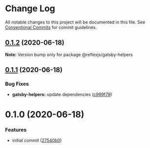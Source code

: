 # Change Log

All notable changes to this project will be documented in this file.
See [Conventional Commits](https://conventionalcommits.org) for commit guidelines.

## [0.1.2](https://github.com/reflexjs/reflex/compare/@reflexjs/gatsby-helpers@0.1.1...@reflexjs/gatsby-helpers@0.1.2) (2020-06-18)

**Note:** Version bump only for package @reflexjs/gatsby-helpers





## [0.1.1](https://github.com/reflexjs/reflex/compare/@reflexjs/gatsby-helpers@0.1.0...@reflexjs/gatsby-helpers@0.1.1) (2020-06-18)


### Bug Fixes

* **gatsby-helpers:** update dependencies ([c999f79](https://github.com/reflexjs/reflex/commit/c999f799cf3008d64a9ff9871e6dac3e6767f9b4))





# 0.1.0 (2020-06-18)


### Features

* initial commit ([27540b0](https://github.com/reflexjs/reflex/commit/27540b022a849212a21894b05df928e5e6b19456))
